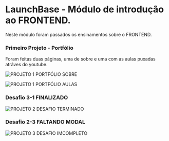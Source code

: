 # LaunchBase - Módulo de introdução ao FRONTEND.
Neste módulo foram passados os ensinamentos sobre o FRONTEND.

### Primeiro Projeto - Portfólio
Foram feitas duas páginas, uma de sobre e uma com as aulas puxadas atráves do youtube.

![PROJETO 1 PORTFÓLIO SOBRE](https://cdn.discordapp.com/attachments/610676881422942221/683125889130561552/C__Users_DAVI_Desktop_dev_LAUNCHBASE_MODULO20DE20INTRODUCAO20AO20FRONTEND_index.htmlLaptop_with_HiDP.png)

![PROJETO 1 PORTFÓLIO AULAS](https://cdn.discordapp.com/attachments/610676881422942221/683126814343954461/C__Users_DAVI_Desktop_dev_LAUNCHBASE_MODULO20DE20INTRODUCAO20AO20FRONTEND_classes.htmlLaptop_with_Hi.png)

### Desafio 3-1 FINALIZADO

![PROJETO 2 DESAFIO TERMINADO](https://cdn.discordapp.com/attachments/682290077971644577/683115307665326080/C__Users_DAVI_Desktop_dev_LAUNCHBASE_MODULO20DE20INTRODUCAO20AO20FRONTEND_desafio3x1.htmlLaptop_with.png)

### Desafio 2-3 FALTANDO MODAL

![PROJETO 3 DESAFIO IMCOMPLETO](https://cdn.discordapp.com/attachments/682682781284696109/683387570951815228/127.0.0.1_5500_MODULO20DE20INTRODUCAO20AO20FRONTEND_desafio2x3.htmlLaptop_with_HiDPI_screen.png)

